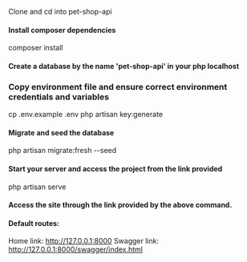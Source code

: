 <p> Clone and cd into pet-shop-api</p>

#### Install composer dependencies

composer install

#### Create a database by the name 'pet-shop-api' in your php localhost

### Copy environment file and ensure correct environment credentials and variables

cp .env.example .env
php artisan key:generate

#### Migrate and seed the database

php artisan migrate:fresh --seed

#### Start your server and access the project from the link provided

php artisan serve

#### Access the site through the link provided by the above command.

#### Default routes:

Home link: http://127.0.0.1:8000
Swagger link: http://127.0.0.1:8000/swagger/index.html
